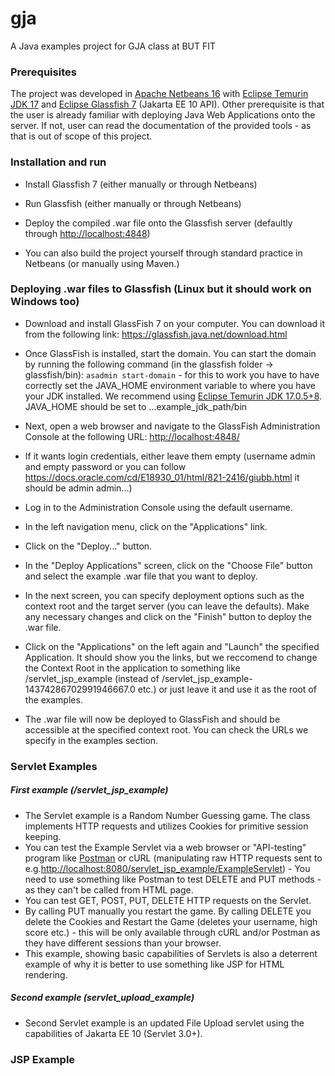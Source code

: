 # gja

A Java examples project for GJA class at BUT FIT

### Prerequisites

 The project was developed in [Apache Netbeans 16](https://netbeans.apache.org/download/index.html) with [Eclipse Temurin JDK 17](https://adoptium.net/temurin/releases/?version=17) and [Eclipse Glassfish 7](https://projects.eclipse.org/projects/ee4j.glassfish/releases/7.0.0) (Jakarta EE 10 API). Other prerequisite is that the user is already familiar with deploying Java Web Applications onto the server. If not, user can read
 the documentation of the provided tools - as that is out of scope of this project.

### Installation and run

- Install Glassfish 7 (either manually or through Netbeans)
- Run Glassfish (either manually or through Netbeans)
- Deploy the compiled .war file onto the Glassfish server (defaultly through [http://localhost:4848](http://localhost:4848))

- You can also build the project yourself through standard practice in Netbeans (or manually using Maven.)

### Deploying .war files to Glassfish (Linux but it should work on Windows too)

- Download and install GlassFish 7 on your computer. You can download it from the following link:
    <https://glassfish.java.net/download.html>

- Once GlassFish is installed, start the domain. You can start the domain by running the following command (in the glassfish folder -> glassfish/bin):
    `asadmin start-domain` - for this to work you have to have correctly set the JAVA_HOME environment variable to where you have your JDK installed.
    We recommend using [Eclipse Temurin JDK 17.0.5+8](https://adoptium.net/temurin/releases/?version=17). JAVA_HOME should be set to ...example_jdk_path/bin

- Next, open a web browser and navigate to the GlassFish Administration Console at the following URL:
    <http://localhost:4848/>

- If it wants login credentials, either leave them empty (username admin and empty password or you can follow <https://docs.oracle.com/cd/E18930_01/html/821-2416/giubb.html> it should be admin admin...)

- Log in to the Administration Console using the default username.

- In the left navigation menu, click on the "Applications" link.

- Click on the "Deploy..." button.

- In the "Deploy Applications" screen, click on the "Choose File" button and select the example .war file that you want to deploy.

- In the next screen, you can specify deployment options such as the context root and the target server (you can leave the defaults). Make any necessary changes and click on the "Finish" button to deploy the .war file.

- Click on the "Applications" on the left again and "Launch" the specified Application. It should show you the links, but we reccomend to change the Context Root in the application to something like /servlet_jsp_example (instead of /servlet_jsp_example-14374286702991946667.0 etc.) or just leave it and use it as the root of the examples.

- The .war file will now be deployed to GlassFish and should be accessible at the specified context root. You can check the URLs we specify in the examples section.

### Servlet Examples

##### First example (/servlet_jsp_example)

- The Servlet example is a Random Number Guessing game. The class implements HTTP requests and utilizes Cookies for primitive session keeping.
- You can test the Example Servlet via  a web browser or "API-testing" program like [Postman](https://www.postman.com/) or cURL (manipulating raw HTTP requests sent to e.g.<http://localhost:8080/servlet_jsp_example/ExampleServlet>) - You need to use something like Postman to test DELETE and PUT methods - as they can't be called from HTML page.
- You can test GET, POST, PUT, DELETE  HTTP requests on the Servlet.
- By calling PUT manually you restart the game. By calling DELETE you delete the Cookies and Restart the Game (deletes your username, high score etc.) - this will be only available through cURL and/or Postman as they have different sessions than your browser.
- This example, showing basic capabilities of Servlets is also a deterrent example of why it is better to use something like JSP for HTML rendering.

##### Second example (servlet_upload_example)

- Second Servlet example is an updated File Upload servlet using the capabilities of Jakarta EE 10 (Servlet 3.0+).

### JSP Example
